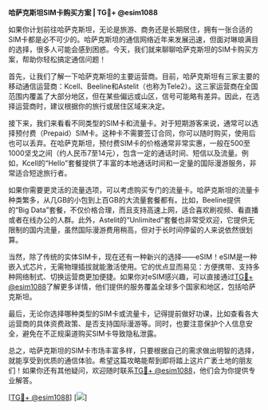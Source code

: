 **哈萨克斯坦SIM卡购买方案 | TG💪+ @esim1088**

如果你计划前往哈萨克斯坦，无论是旅游、商务还是长期居住，拥有一张合适的SIM卡都是必不可少的。哈萨克斯坦的通信网络近年来发展迅速，但面对琳琅满目的选择，很多人可能会感到困惑。今天，我们就来聊聊哈萨克斯坦的SIM卡购买方案，帮助你轻松搞定通信问题！

首先，让我们了解一下哈萨克斯坦的主要运营商。目前，哈萨克斯坦有三家主要的移动通信运营商：Kcell、Beeline和Astelit（也称为Tele2）。这三家运营商在全国范围内覆盖了大部分地区，但在某些偏远或山区，信号可能略有差异。因此，在选择运营商时，建议根据你的旅行或居住区域来决定。

接下来，我们来看看不同类型的SIM卡和流量卡。对于短期游客来说，通常可以选择预付费（Prepaid）SIM卡。这种卡不需要签订合同，你可以随时购买，使用后也可以丢弃。在哈萨克斯坦，预付费SIM卡的价格通常非常实惠，一般在500至1000坚戈之间（约人民币7至14元），包含一定的通话时间、短信以及流量。例如，Kcell的“Hello”套餐提供了丰富的本地通话时间和一定量的国际漫游服务，非常适合短途旅行者。

如果你需要更灵活的流量选项，可以考虑购买专门的流量卡。哈萨克斯坦的流量卡种类繁多，从几GB的小包到上百GB的大流量套餐都有。比如，Beeline提供的“Big Data”套餐，不仅价格合理，而且支持高速上网，适合喜欢刷视频、看直播或者在线办公的人群。此外，Astelit的“Unlimited”套餐也非常受欢迎，它提供无限制的国内流量，虽然国际漫游费用稍高，但对于长时间停留的人来说依然很划算。

当然，除了传统的实体SIM卡，现在还有一种新兴的选择——eSIM！eSIM是一种嵌入式芯片，无需物理插拔就能激活使用。它的优点显而易见：方便携带、支持多种网络制式、切换运营商更加便捷。如果你对eSIM感兴趣，可以直接通过[TG💪+ @esim1088](https://t.me/s/esim1088)了解更多详情，他们提供的服务覆盖全球多个国家和地区，包括哈萨克斯坦。

最后，无论你选择哪种类型的SIM卡或流量卡，记得提前做好功课，比如查看各大运营商的具体资费政策、是否支持国际漫游等。同时，也要注意保护个人信息安全，避免在不正规渠道购买SIM卡导致隐私泄露。

总之，哈萨克斯坦的SIM卡市场丰富多样，只要根据自己的需求做出明智的选择，就能享受到优质的通信体验。希望这篇攻略能帮到即将踏上这片广袤土地的朋友们！如果你还有其他疑问，欢迎随时联系[TG💪+ @esim1088](https://t.me/s/esim1088)，他们会为你提供专业解答。

[[TG💪+ @esim1088](https://t.me/s/esim1088)] [![](https://i.postimg.cc/4NQfJmqS/Snipaste-2025-05-13-00-14-12.png)]